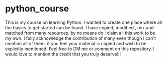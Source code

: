# python_course
This is my course on learning Python.
I wanted to create one place where all the basics to get started can be found.
I have copied, modified , mix and matched from many resources.
by no means do I claim all this work to be my own. 
I fully acknowledge the contribution of many even though I can't mention all of them.
if you feel your material is copied and wish to be explicitly mentioned.
Feel free to DM me or comment on this repository.
I would love to mention the credit that you truly deserve!!! 
